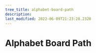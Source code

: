 ```yaml
---
tree_title: alphabet-board-path
description: 
last_modified: 2022-06-09T21:23:28.2328
---
```


# Alphabet Board Path
